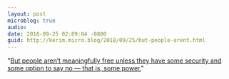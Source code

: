 ```yaml
---
layout: post
microblog: true
audio: 
date: 2018-09-25 02:09:04 -0800
guid: http://kerim.micro.blog/2018/09/25/but-people-arent.html
---
```

"[But people aren’t meaningfully free unless they have some security and some option to say no — that is, some power.](https://www.nytimes.com/2018/09/10/opinion/brett-kavanaugh-supreme-court-constitution-democrats-.html)"
